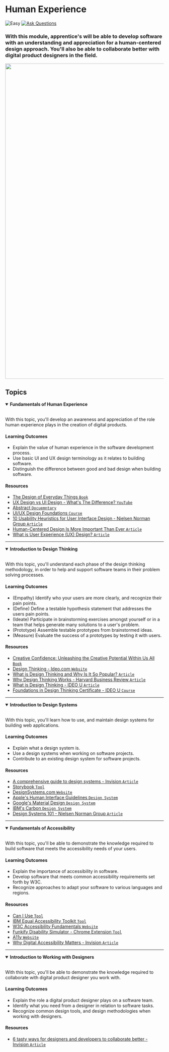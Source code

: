 # Human Experience

![Easy](https://img.shields.io/badge/Difficulty-%E2%97%8F%20Easy-brightgreen?style=flat-square)
<a href="https://github.com/engineerkit/engineerkit/discussions">![Ask Questions](https://img.shields.io/badge/Ask%20Questions%20-blue.svg?style=flat-square&logo=discourse&logoWidth=15&labelColor=555&color=4d51cc)</a>

### With this module, apprentice's will be able to develop software with an understanding and appreciation for a human-centered design approach. You'll also be able to collaborate better with digital product designers in the field.

<img src="https://user-images.githubusercontent.com/7631485/135389171-501a0f3d-e5d6-4e8f-a3b0-1c9d081728d8.png" width="1000" />

## Topics

<details open>
   <summary><b>Fundamentals of Human Experience</b></summary><br/>

   With this topic, you'll develop an awareness and appreciation of the role human experience plays in the creation of digital products. 

   #### Learning Outcomes
   * Explain the value of human experience in the software development process. 
   * Use basic UI and UX design terminology as it relates to building software. 
   * Distinguish the difference between good and bad design when building software.

   #### Resources
   * [The Design of Everyday Things `Book`](https://www.amazon.com/Design-Everyday-Things-Revised-Expanded/dp/0465050654)
   * [UX Design vs UI Design - What's The Difference? `YouTube`](https://www.youtube.com/watch?v=5CxXhyhT6Fc)
   * [Abstract `Docuemntary`](https://www.netflix.com/title/80057883)
   * [UI/UX Design Foundations `Course`](https://app.uxcel.com/courses/design-foundations)
   * [10 Usability Heuristics for User Interface Design - Nielsen Norman Group `Article`](https://www.nngroup.com/articles/ten-usability-heuristics/)
   * [Human-Centered Design Is More Important Than Ever `Article`](https://www.bcg.com/publications/2020/the-importance-of-human-centered-design)
   * [What is User Experience (UX) Design? `Article`](https://www.interaction-design.org/literature/topics/ux-design)

</details>

----

<details open>
   <summary><b>Introduction to Design Thinking</b></summary><br/>

   With this topic, you'll understand each phase of the design thinking methodology, in order to help and support software teams in their problem solving processes. 

   #### Learning Outcomes
   * (Empathy) Identify who your users are more clearly, and recognize their pain points.
   * (Define) Define a testable hypothesis statement that addresses the users pain points.
   * (Ideate) Participate in brainstorming exercises amongst yourself or in a team that helps generate many solutions to a user's problem.
   * (Prototype) Assemble testable prototypes from brainstormed ideas. 
   * (Measure) Evaluate the success of a prototypes by testing it with users.

   #### Resources
   * [Creative Confidence: Unleashing the Creative Potential Within Us All `Book`](https://www.amazon.com/Creative-Confidence-Unleashing-Potential-Within/dp/038534936X)
   * [Design Thinking - Ideo.com `Website`](https://designthinking.ideo.com/)
   * [What is Design Thinking and Why Is It So Popular? `Article`](https://www.interaction-design.org/literature/article/what-is-design-thinking-and-why-is-it-so-popular)
   * [Why Design Thinking Works - Harvard Business Review `Article`](https://hbr.org/2018/09/why-design-thinking-works)
   * [What is Design Thinking - IDEO U `Article`](https://www.ideou.com/blogs/inspiration/what-is-design-thinking)
   * [Foundations in Design Thinking Certificate - IDEO U `Course`](https://www.ideou.com/collections/design-thinking-courses/products/design-thinking-certificate)

</details>

----

<details open>
   <summary><b>Introduction to Design Systems</b></summary><br/>

   With this topic, you'll learn how to use, and maintain design systems for building web applications. 

   #### Learning Outcomes
   * Explain what a design system is.
   * Use a design systems when working on software projects.
   * Contribute to an existing design system for software projects. 

   #### Resources
   * [A comprehensive guide to design systems - Invision `Article`](https://www.invisionapp.com/inside-design/guide-to-design-systems/)
   * [Storybook `Tool`](https://storybook.js.org/)
   * [DesignSystems.com `Website`](https://www.designsystems.com/)
   * [Apple's Human Interface Guidelines `Design System`](https://developer.apple.com/design/human-interface-guidelines/)
   * [Google's Material Design `Design System`](https://material.io/)
   * [IBM's Carbon `Design System`](https://www.carbondesignsystem.com/)
   * [Design Systems 101 - Nielsen Norman Group `Article`](https://www.nngroup.com/articles/design-systems-101/)

</details>

----

<details open>
   <summary><b>Fundamentals of Accessibility</b></summary><br/>

   With this topic, you'll be able to demonstrate the knowledge required to build software that meets the accessibility needs of your users. 

   #### Learning Outcomes
   * Explain the importance of accessibility in software.
   * Develop software that meets common accessibility requirements set forth by W3C. 
   * Recognize approaches to adapt your software to various languages and regions.

   #### Resources
   * [Can I Use `Tool`](https://caniuse.com/)
   * [IBM Equal Accessibility Toolkit `Tool`](https://www.ibm.com/able/toolkit/)
   * [W3C Accessibility Fundamentals `Website`](https://www.w3.org/WAI/fundamentals/)
   * [Funkify Disability Simulator - Chrome Extension `Tool`](https://www.funkify.org/)
   * [A11y `Website`](https://www.a11yproject.com/)
   * [Why Digital Accessibility Matters - Invision `Article`](https://www.invisionapp.com/inside-design/why-digital-accessibility-matters/)

</details>

----

<details open>
   <summary><b>Introduction to Working with Designers</b></summary><br/>

   With this topic, you'll be able to demonstrate the knowledge required to collaborate with digital product designer you work with.

   #### Learning Outcomes
   * Explain the role a digital product designer plays on a software team. 
   * Identify what you need from a designer in relation to software tasks.
   * Recognize common design tools, and design methodologies when working with designers. 

   #### Resources
   * [6 tasty ways for designers and developers to collaborate better - Invision `Article`](https://www.invisionapp.com/inside-design/designer-developer-collaboration-ideas/)

</details>
